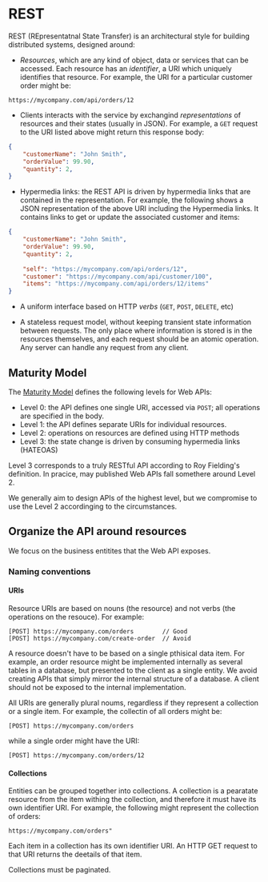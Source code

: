 REST
====

REST (REpresentatnal State Transfer) is an architectural style for building distributed systems, designed around:



* *Resources*, which are any kind of object, data or services that can be accessed. Each resource has an *identifier*, a URI which uniquely identifies that resource. For example, the URI for a particular customer order might be:
```
https://mycompany.com/api/orders/12
```

* Clients interacts with the service by exchangind *representations* of resources and their states (usually in JSON). For example, a `GET` request to the URI listed above might return this response body:

```JSON
{
    "customerName": "John Smith",
    "orderValue": 99.90,
    "quantity": 2,
}
```

* Hypermedia links: the REST API is driven by hypermedia links that are contained in the representation. For example, the following shows a JSON representation of the above URI including the Hypermedia links. It contains links to get or update the associated customer and items:

```JSON
{
    "customerName": "John Smith",
    "orderValue": 99.90,
    "quantity": 2,
    
    "self": "https://mycompany.com/api/orders/12",
    "customer": "https://mycompany.com/api/customer/100",
    "items": "https://mycompany.com/api/orders/12/items"
}
```

* A uniform interface based on HTTP *verbs* (`GET`, `POST`, `DELETE`, etc)

* A stateless request model, without keeping transient state information between requests. The only place where information is stored is in the resources themselves, and each request should be an atomic operation. Any server can handle any request from any client.


## Maturity Model
The [Maturity Model](https://martinfowler.com/articles/richardsonMaturityModel.html) defines the following levels for Web APIs:

* Level 0: the API defines one single URI, accessed via `POST`; all operations are specified in the body.
* Level 1: the API defines separate URIs for individual resources.
* Level 2: operations on resources are defined using HTTP methods
* Level 3: the state change is driven by consuming hypermedia links (HATEOAS)

Level 3 corresponds to a truly RESTful API according to Roy Fielding's definition. In pracice, may published Web APIs fall somethere around Level 2.

We generally aim to design APIs of the highest level, but we compromise to use the Level 2 accordinging to the circumstances.

## Organize the API around resources
We focus on the business entitites that the Web API exposes. 


### Naming conventions

#### URIs
Resource URIs are based on nouns (the resource) and not verbs (the operations on the resouce). For example:

```
[POST] https://mycompany.com/orders        // Good
[POST] https://mycompany.com/create-order  // Avoid
```

A resource doesn't have to be based on a single pthisical data item. For example, an order resource might be implemented internally as several tables in a database, but presented to the client as a single entity. We avoid creating APIs that simply mirror the internal structure of a database. A client should not be exposed to the internal implementation.

All URIs are generally plural noums, regardless if they represent a collection or a single item. For example, the collectin of all orders might be:

```
[POST] https://mycompany.com/orders
```

while a single order might have the URI:


```
[POST] https://mycompany.com/orders/12
```

#### Collections
Entities can be grouped together into collections. A collection is a pearatate resource from the item withing the collection, and therefore it must have its own identifier URI. For example, the following might represent the collection of orders:

```
https://mycompany.com/orders"
```

Each item in a collection has its own identifier URI. An HTTP GET request to that URI returns the deetails of that item.

Collections must be paginated.
